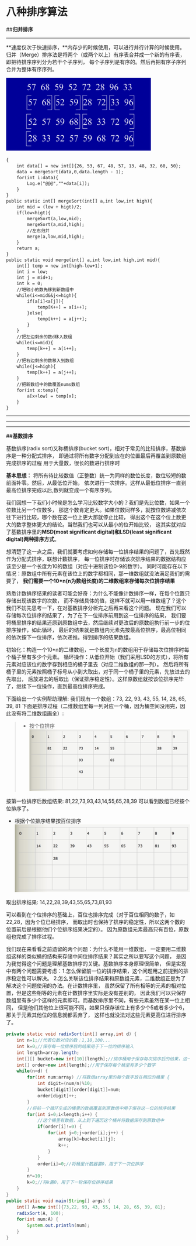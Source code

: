 ﻿# 八种排序算法

##**归并排序**

---

**速度仅次于快速排序，**内存少的时候使用，可以进行并行计算的时候使用。 归并（Merge）排序法是将两个（或两个以上）有序表合并成一个新的有序表，即把待排序序列分为若干个子序列， 每个子序列是有序的。然后再把有序子序列合并为整体有序序列。

![归并图](https://raw.githubusercontent.com/CharonChui/Pictures/master/merge_sort.png)

```android
{
    int data[] = new int[]{26, 53, 67, 48, 57, 13, 48, 32, 60, 50};
    data = mergeSort(data,0,data.length - 1);
    for(int i:data){
        Log.e("@@@",""+data[i]);
    }
}
public static int[] mergeSort(int[] a,int low,int high){
    int mid = (low + higt)/2;
    if(low<higt){
        mergeSort(a,low,mid);
        mergeSort(a,mid,high);
        //左右归并
        merge(a,low,mid,high);
    }
    return a;
}
public static void merge(int[] a,int low,int high,int mid){
    int[] temp = new int[high-low+1];
    int i = low;
    int j = mid+1;
    int k = 0;
    //吧较小的数先移到新数组中
    while(i<=mid&&j<=high){
        if(a[i]<a[j]){
            temp[K++] = a[i++];
        }else{
            temp[k++] = a[j++];
        }
    }
    //把左边剩余的数d移入数组
    while(i<=mid){
        temp[k++] = a[i++];
    }
    //把右边剩余的数移入到数组
    while(j<=high){
        temp[k++] = a[j++];
    }
    //把新数组中的数覆盖nums数组
    for(int x:temp){
        a[x+low] = temp[x];
    }
}
```


----------

*********************************************************************
----------


##**基数排序**

基数排序(radix sort)又称桶排序(bucket sort)，相对于常见的比较排序，基数排序是一种分配式排序， 即通过将所有数字分配到应在的位置最后再覆盖到原数组完成排序的过程
用于大量数，很长的数进行排序时

**基本思想：**
将所有待比较数值（正整数）统一为同样的数位长度，数位较短的数前面补零。然后，从最低位开始， 依次进行一次排序。这样从最低位排序一直到最高位排序完成以后,数列就变成一个有序序列。

我们回想一下我们小时候是怎么学习比较数字大小的？我们是先比位数，如果一个位数比另一个位数多， 那这个数肯定更大。如果位数同样多，就按位数递减依次往下进行比较，哪个数在这一位上更大那就停止比较， 得出这个在这个位上数更大的数字整体更大的结论。当然我们也可以从最小的位开始比较， 这其实就对应了基数排序里的**MSD(most significant digital)和LSD(least significant digital)两种排序方式**。

想清楚了这一点之后，我们就要考虑如何存储每一位排序结果的问题了，首先既然作为分配式排序，联想计数排序， 每一位排序时存储该次排序结果的数据结构应该至少是一个长度为10的数组（对应十进制该位0-9的数字）。 同时可能存在以下情况：原数组中所有元素在该位上的数字都相同，那一维数组就没法满足我们的需要了， **我们需要一个10*n(n为数组长度)的二维数组来存储每次位排序结果**

熟悉计数排序结果的读者可能会好奇：为什么不能像计数排序一样，在每个位置只存储出现该数字的次数， 而不存储具体的值，这样不就可以用一维数组了？这个我们不妨先思考一下，在对基数排序分析完之后再来看这个问题。 现在我们可以存储每次位排序的结果了，为了在下一位排序前用到这一位排序的结果， 我们要将桶里排序的结果还原到原数组中去，然后继续对更改后的原数组执行前一步的位排序操作，如此循环， 最后的结果就是数组内元素先按最高位排序，最高位相同的依次按下一位排序，依次递推。得到排序的结果数组。

初始化：构造一个10*n的二维数组，一个长度为n的数组用于存储每次位排序时每个桶子里有多少个元素。 循环操作：从低位开始（我们采用LSD的方式），将所有元素对应该位的数字存到相应的桶子里去（对应二维数组的那一列）。 然后将所有桶子里的元素按照桶子标号从小到大取出，对于同一个桶子里的元素，先放进去的先取出， 后放进去的后取出（保证排序稳定性）。这样原数组就按该位排序完毕了，继续下一位操作，直到最高位排序完成。

下面给出一个实例帮助理解:
我们现有一个数组：73, 22, 93, 43, 55, 14, 28, 65, 39, 81 下面是排序过程（二维数组里每一列对应一个桶，因为桶空间没用完，因此没有将二维数组画全）:

>* 按个位排序
 ![](https://raw.githubusercontent.com/CharonChui/Pictures/master/radix_sort_1.png)

按第一位排序后数组结果:
81,22,73,93,43,14,55,65,28,39 可以看到数组已经按个位排序了。

* 根据个位排序结果按百位排序
![](https://raw.githubusercontent.com/CharonChui/Pictures/master/radix_sort_2.png)

取出排序结果:
14,22,28,39,43,55,65,73,81,93

可以看到在个位排序的基础上，百位也排序完成（对于百位相同的数子，如22,28，因为个位已经排序， 而取出时也保持了排序的稳定性，所以这两个数的位置前后是根据他们个位排序结果决定的）。 因为原数组元素最高只有百位，原数组也完成了排序过程。

我们现在来看看之前遗留的两个问题：为什么不能用一维数组， 一定要用二维数组这样的类似桶的结构来存储中间位排序结果？其实之所以要写这个问题， 是因为我觉得这个问题是理解基数排序的关键。基数排序本身原理很简单， 但是实现中有两个问题需要考虑：1.怎么保留前一位的排序结果，这个问题用之前提到的排序稳定性可以解决。 2.怎么关联该位排序结果和原数组元素，二维数组正是为了解决这个问题使用的办法。在计数排序里， 虽然保留了所有相等的元素的相对位置，但是这些相等的元素在计数排序里实际是没有差别的， 因此我们可以只保存数组里有多少个这样的元素即可。而基数排序里不同，有些元素虽然在某一位上相同， 但是他们其他位上很可能不同，如果只保存该位上有多少个5或者多少个6，那关于元素其他位的信息就都丢弃了， 这样也就没法对这些元素更高位进行排序了。

```java
private static void radixSort(int[] array,int d) {
    int n=1;//代表位数对应的数：1,10,100...
    int k=0;//保存每一位排序后的结果用于下一位的排序输入
    int length=array.length;
    int[][] bucket=new int[10][length];//排序桶用于保存每次排序后的结果，这一位上排序结果相同的数字放在同一个桶里
    int[] order=new int[length];//用于保存每个桶里有多少个数字
    while(n<d) {
        for(int num:array) //将数组array里的每个数字放在相应的桶里 {
            int digit=(num/n)%10;
            bucket[digit][order[digit]]=num;
            order[digit]++;
        }
        //将前一个循环生成的桶里的数据覆盖到原数组中用于保存这一位的排序结果
        for(int i=0;i<length;i++) {
            //这个桶里有数据，从上到下遍历这个桶并将数据保存到原数组中
            if(order[i]!=0) {
                for(int j=0;j<order[i];j++) {
                    array[k]=bucket[i][j];
                    k++;
                }
            }
            order[i]=0;//将桶里计数器置0，用于下一次位排序
        }
        n*=10;
        k=0;//将k置0，用于下一轮保存位排序结果
    }
}
public static void main(String[] args) {
    int[] A=new int[]{73,22, 93, 43, 55, 14, 28, 65, 39, 81};
    radixSort(A, 100);
    for(int num:A) {
        System.out.println(num);
    }
}
```


